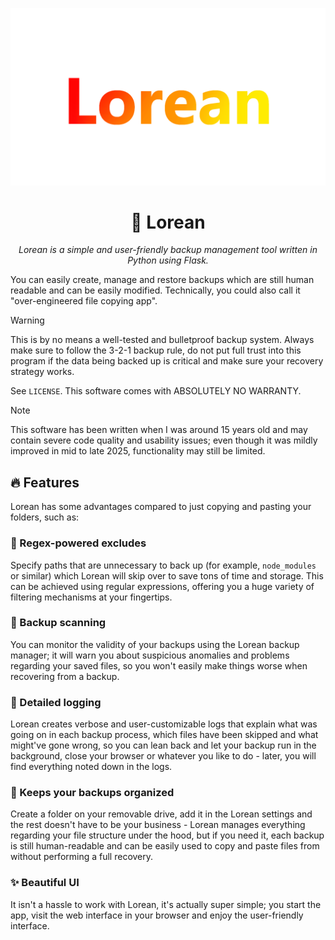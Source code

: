 ![Lorean logo](https://raw.githubusercontent.com/mags0ft/Lorean/master/app/static/images/logo.png)

<h1 align="center">🚗 Lorean</h1>

<p align="center">
  <i>Lorean is a simple and user-friendly backup management tool written in Python using Flask.</i>
</p>

You can easily create, manage and restore backups which are still human readable and can be
easily modified. Technically, you could also call it "over-engineered file copying app".

> [!WARNING]
> This is by no means a well-tested and bulletproof backup system. Always make
> sure to follow the 3-2-1 backup rule, do not put full trust into this program if the data
> being backed up is critical and make sure your recovery strategy works.
> 
> See `LICENSE`. This software comes with ABSOLUTELY NO WARRANTY.

> [!NOTE]
> This software has been written when I was around 15 years old and may contain severe code quality and usability issues; even though it was mildly improved in mid to late 2025, functionality may still be limited.

## 🔥 Features

Lorean has some advantages compared to just copying and pasting your folders, such as:

### 🚫 Regex-powered excludes
Specify paths that are unnecessary to back up (for example, `node_modules` or similar) which
Lorean will skip over to save tons of time and storage. This can be achieved using regular
expressions, offering you a huge variety of filtering mechanisms at your fingertips.

### 🔎 Backup scanning
You can monitor the validity of your backups using the Lorean backup manager; it will warn you
about suspicious anomalies and problems regarding your saved files, so you won't easily make
things worse when recovering from a backup.

### 📕 Detailed logging
Lorean creates verbose and user-customizable logs that explain what was going on in each backup
process, which files have been skipped and what might've gone wrong, so you can lean back and let your
backup run in the background, close your browser or whatever you like to do - later, you will
find everything noted down in the logs.

### 🥳 Keeps your backups organized
Create a folder on your removable drive, add it in the Lorean settings and the rest doesn't have
to be your business - Lorean manages everything regarding your file structure under the hood, but
if you need it, each backup is still human-readable and can be easily used to copy and paste files
from without performing a full recovery.

### ✨ Beautiful UI
It isn't a hassle to work with Lorean, it's actually super simple; you start the app, visit the
web interface in your browser and enjoy the user-friendly interface.
